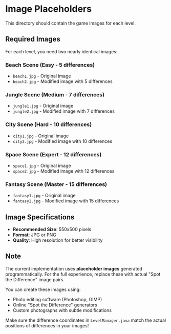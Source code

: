 # Image Placeholders

This directory should contain the game images for each level.

## Required Images

For each level, you need two nearly identical images:

### Beach Scene (Easy - 5 differences)
- `beach1.jpg` - Original image
- `beach2.jpg` - Modified image with 5 differences

### Jungle Scene (Medium - 7 differences)
- `jungle1.jpg` - Original image
- `jungle2.jpg` - Modified image with 7 differences

### City Scene (Hard - 10 differences)
- `city1.jpg` - Original image
- `city2.jpg` - Modified image with 10 differences

### Space Scene (Expert - 12 differences)
- `space1.jpg` - Original image
- `space2.jpg` - Modified image with 12 differences

### Fantasy Scene (Master - 15 differences)
- `fantasy1.jpg` - Original image
- `fantasy2.jpg` - Modified image with 15 differences

## Image Specifications

- **Recommended Size**: 550x500 pixels
- **Format**: JPG or PNG
- **Quality**: High resolution for better visibility

## Note

The current implementation uses **placeholder images** generated programmatically.
For the full experience, replace these with actual "Spot the Difference" image pairs.

You can create these images using:
- Photo editing software (Photoshop, GIMP)
- Online "Spot the Difference" generators
- Custom photographs with subtle modifications

Make sure the difference coordinates in `LevelManager.java` match the actual 
positions of differences in your images!

